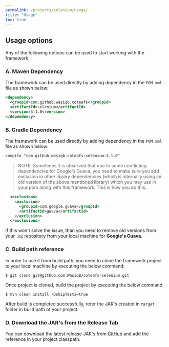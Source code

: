 ```yaml
---
permalink: /projects/selenium/usage/
title: "Usage"
toc: true
---
```


## Usage options

Any of the following options can be used to start working with the framework.

### A. Maven Dependency

The framework can be used directly by adding dependency in the `POM.xml` file as shown below:

```xml
<dependency>
  <groupId>com.github.wasiqb.coteafs</groupId>
  <artifactId>selenium</artifactId>
  <version>3.1.0</version>
</dependency>
```

### B. Gradle Dependency

The framework can be used directly by adding dependency in the `POM.xml` file as shown below:

```xml
compile "com.github.wasiqb.coteafs:selenium:3.1.0"
```
> NOTE:
Sometimes it is observed that due to some conflicting dependencies for Google's Guava, you need to make sure you add exclusion in other library dependencies (which is internally using an old version of the above mentioned library) which you may use in your pom along with this framework. This is how you do this:

```xml
  <exclusions>
    <exclusion>
      <groupId>com.google.guava</groupId>
      <artifactId>guava</artifactId>
    </exclusion>
  </exclusions>
```

If this won't solve the issue, than you need to remove old versions from your `.m2` repository from your local machine for **Google's Guava**.

### C. Build path reference

In order to use it from build path, you need to clone the framework project to your local machine by executing the below command:

```terminal
$ git clone git@github.com:WasiqB/coteafs-selenium.git
```

Once project is cloned, build the project by executing the below command.

```terminal
$ mvn clean install -DskipTests=true
```

After build is completed successfully, refer the JAR's created in `target` folder in build path of your project.

### D. Download the JAR's from the Release Tab

You can download the latest release JAR's from [GitHub][release] and add the reference in your project classpath.

[release]: https://github.com/WasiqB/coteafs-selenium/releases/latest
